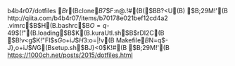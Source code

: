 b4b4r07/dotfiles $B$r(Bclone$B$7$F:n@.!#(B($BB?<U(B)
$B;29M!'(B http://qiita.com/b4b4r07/items/b70178e021bef12cd4a2
.vimrc$B$H(B.bashrc$B$O=q$-49$(!"(B.loading$B$K(B.kuraUtl.sh$B$rDI2C(B
$B!v<g$K!"FI$s$G$o$+$i$J$$$H$3:o=|!v(B
Makefile$B$N=q$-J}$,$o$+$i$J$$$N$G(Bsetup.sh$BJ}<0$K!#(B
$B;29M!'(B https://1000ch.net/posts/2015/dotfiles.html
